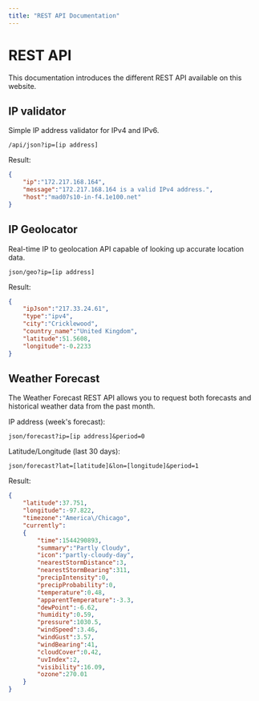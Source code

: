 ```yaml
---
title: "REST API Documentation"
---
```

REST API
=========================

This documentation introduces the different REST API available on this website.   

IP validator
-------------------------
Simple IP address validator for IPv4 and IPv6.

```text
/api/json?ip=[ip address]
```

Result:

```json
{
    "ip":"172.217.168.164",
    "message":"172.217.168.164 is a valid IPv4 address.",
    "host":"mad07s10-in-f4.1e100.net"
}
```

IP Geolocator
-------------------------
Real-time IP to geolocation API capable of looking up accurate location data.

```text
json/geo?ip=[ip address]
```
Result:

```json
{
    "ipJson":"217.33.24.61",
    "type":"ipv4",
    "city":"Cricklewood",
    "country_name":"United Kingdom",
    "latitude":51.5608,
    "longitude":-0.2233
}
```


Weather Forecast
-------------------------
The Weather Forecast REST API allows you to request both forecasts and historical weather data from the past month.

IP address (week's forecast):
```text
json/forecast?ip=[ip address]&period=0
```
Latitude/Longitude (last 30 days):

```text
json/forecast?lat=[latitude]&lon=[longitude]&period=1
```

Result:

```json
{
    "latitude":37.751,
    "longitude":-97.822,
    "timezone":"America\/Chicago",
    "currently":
    {
        "time":1544290893,
        "summary":"Partly Cloudy",
        "icon":"partly-cloudy-day",
        "nearestStormDistance":3,
        "nearestStormBearing":311,
        "precipIntensity":0,
        "precipProbability":0,
        "temperature":0.48,
        "apparentTemperature":-3.3,
        "dewPoint":-6.62,
        "humidity":0.59,
        "pressure":1030.5,
        "windSpeed":3.46,
        "windGust":3.57,
        "windBearing":41,
        "cloudCover":0.42,
        "uvIndex":2,
        "visibility":16.09,
        "ozone":270.01
    }
}
```
